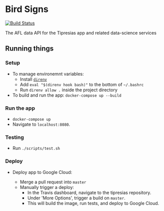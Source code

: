 # Bird Signs

[![Build Status](https://travis-ci.com/tipresias/bird-signs.svg?branch=master)](https://travis-ci.com/tipresias/bird-signs)

The AFL data API for the Tipresias app and related data-science services

## Running things

### Setup

- To manage environemnt variables:
    - Install [`direnv`](https://direnv.net/)
    - Add `eval "$(direnv hook bash)"` to the bottom of `~/.bashrc`
    - Run `direnv allow .` inside the project directory
- To build and run the app: `docker-compose up --build`

### Run the app

- `docker-compose up`
- Navigate to `localhost:8080`.

### Testing

- Run `./scripts/test.sh`

### Deploy

- Deploy app to Google Cloud:

  - Merge a pull request into `master`
  - Manually trigger a deploy:
    - In the Travis dashboard, navigate to the tipresias repository.
    - Under 'More Options', trigger a build on `master`.
    - This will build the image, run tests, and deploy to Google Cloud.
